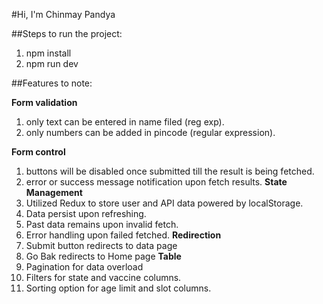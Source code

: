 #Hi, I'm Chinmay Pandya

##Steps to run the project:
1) npm install
2) npm run dev

##Features to note:

**Form validation**
1) only text can be entered in name filed (reg exp).
2) only numbers can be added in pincode (regular expression).

**Form control**
1) buttons will be disabled once submitted till the result is being fetched.
2) error or success message notification upon fetch results.
**State Management**
1) Utilized Redux to store user and API data powered by localStorage.
2) Data persist upon refreshing.
3) Past data remains upon invalid fetch.
4) Error handling upon failed fetched.
**Redirection**
1) Submit button redirects to data page
2) Go Bak redirects to Home page
**Table** 
1) Pagination for data overload
2) Filters for state and vaccine columns.
3) Sorting option for age limit and slot columns.
